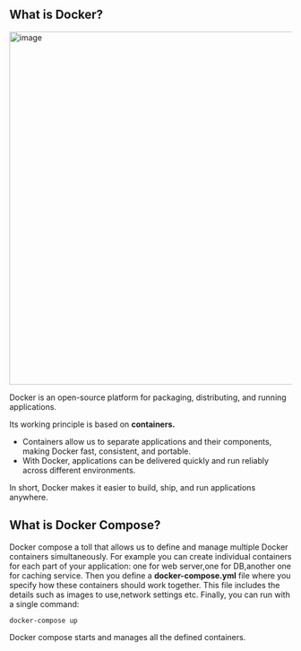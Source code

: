 ## What is Docker? 
<img width="725" height="630" alt="image" src="https://github.com/user-attachments/assets/a934b01d-548b-4339-8105-fe4e2d41d607" />

Docker is an open-source platform for packaging, distributing, and running applications.

Its working principle is based on **containers.**

<ul>
  <li>
    Containers allow us to separate applications and their components, making Docker fast, consistent, and portable.
  </li>
  <li>
    With Docker, applications can be delivered quickly and run reliably across different environments.
  </li>
</ul>

In short, Docker makes it easier to build, ship, and run applications anywhere.

## What is Docker Compose?

Docker compose a toll that allows us to define and manage multiple Docker containers simultaneously. 
For example you can create individual containers for each part of your application: one for web server,one for DB,another one for caching service.
Then you define a **docker-compose.yml** file where you specify how these containers should work together. This file includes the details such as images to use,network settings etc.
Finally, you can run with a single command: 
```
docker-compose up
```
Docker compose starts and manages all the defined containers.

